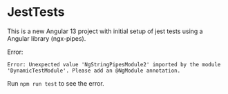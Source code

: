 # JestTests

This is a new Angular 13 project with initial setup of jest tests using a Angular library (ngx-pipes).

Error:

    Error: Unexpected value 'NgStringPipesModule2' imported by the module 'DynamicTestModule'. Please add an @NgModule annotation.


Run `npm run test` to see the error.
